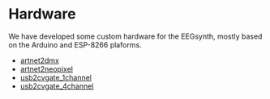 # Hardware

We have developed some custom hardware for the EEGsynth, mostly based on the Arduino and ESP-8266 plaforms.

  * [artnet2dmx](artnet2dmx/README.md)
  * [artnet2neopixel](artnet2neopixel/README.md)
  * [usb2cvgate_1channel](usb2cvgate_1channel/README.md)
  * [usb2cvgate_4channel](usb2cvgate_4channel/README.md)
